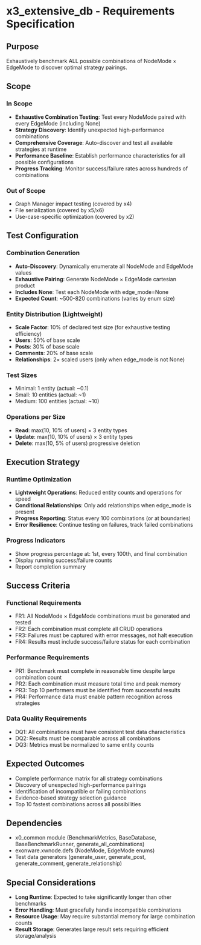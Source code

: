 # x3_extensive_db - Requirements Specification

## Purpose
Exhaustively benchmark ALL possible combinations of NodeMode × EdgeMode to discover optimal strategy pairings.

## Scope

### In Scope
- **Exhaustive Combination Testing**: Test every NodeMode paired with every EdgeMode (including None)
- **Strategy Discovery**: Identify unexpected high-performance combinations
- **Comprehensive Coverage**: Auto-discover and test all available strategies at runtime
- **Performance Baseline**: Establish performance characteristics for all possible configurations
- **Progress Tracking**: Monitor success/failure rates across hundreds of combinations

### Out of Scope
- Graph Manager impact testing (covered by x4)
- File serialization (covered by x5/x6)
- Use-case-specific optimization (covered by x2)

## Test Configuration

### Combination Generation
- **Auto-Discovery**: Dynamically enumerate all NodeMode and EdgeMode values
- **Exhaustive Pairing**: Generate NodeMode × EdgeMode cartesian product
- **Includes None**: Test each NodeMode with edge_mode=None
- **Expected Count**: ~500-820 combinations (varies by enum size)

### Entity Distribution (Lightweight)
- **Scale Factor**: 10% of declared test size (for exhaustive testing efficiency)
- **Users**: 50% of base scale
- **Posts**: 30% of base scale
- **Comments**: 20% of base scale
- **Relationships**: 2× scaled users (only when edge_mode is not None)

### Test Sizes
- Minimal: 1 entity (actual: ~0.1)
- Small: 10 entities (actual: ~1)
- Medium: 100 entities (actual: ~10)

### Operations per Size
- **Read**: max(10, 10% of users) × 3 entity types
- **Update**: max(10, 10% of users) × 3 entity types
- **Delete**: max(10, 5% of users) progressive deletion

## Execution Strategy

### Runtime Optimization
- **Lightweight Operations**: Reduced entity counts and operations for speed
- **Conditional Relationships**: Only add relationships when edge_mode is present
- **Progress Reporting**: Status every 100 combinations (or at boundaries)
- **Error Resilience**: Continue testing on failures, track failed combinations

### Progress Indicators
- Show progress percentage at: 1st, every 100th, and final combination
- Display running success/failure counts
- Report completion summary

## Success Criteria

### Functional Requirements
- FR1: All NodeMode × EdgeMode combinations must be generated and tested
- FR2: Each combination must complete all CRUD operations
- FR3: Failures must be captured with error messages, not halt execution
- FR4: Results must include success/failure status for each combination

### Performance Requirements
- PR1: Benchmark must complete in reasonable time despite large combination count
- PR2: Each combination must measure total time and peak memory
- PR3: Top 10 performers must be identified from successful results
- PR4: Performance data must enable pattern recognition across strategies

### Data Quality Requirements
- DQ1: All combinations must have consistent test data characteristics
- DQ2: Results must be comparable across all combinations
- DQ3: Metrics must be normalized to same entity counts

## Expected Outcomes
- Complete performance matrix for all strategy combinations
- Discovery of unexpected high-performance pairings
- Identification of incompatible or failing combinations
- Evidence-based strategy selection guidance
- Top 10 fastest combinations across all possibilities

## Dependencies
- x0_common module (BenchmarkMetrics, BaseDatabase, BaseBenchmarkRunner, generate_all_combinations)
- exonware.xwnode.defs (NodeMode, EdgeMode enums)
- Test data generators (generate_user, generate_post, generate_comment, generate_relationship)

## Special Considerations
- **Long Runtime**: Expected to take significantly longer than other benchmarks
- **Error Handling**: Must gracefully handle incompatible combinations
- **Resource Usage**: May require substantial memory for large combination counts
- **Result Storage**: Generates large result sets requiring efficient storage/analysis

